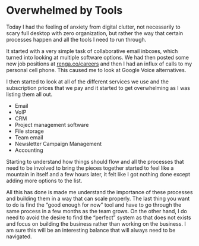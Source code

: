 # Overwhelmed by Tools

Today I had the feeling of anxiety from digital clutter, not necessarily to scary full desktop with zero organization, but rather the way that certain processes happen and all the tools I need to run through.

It started with a very simple task of collaborative email inboxes, which turned into looking at multiple software options. We had then posted some new job positions at [renga.co/careers](https://renga.co/careers) and then I had an influx of calls to my personal cell phone. This caused me to look at Google Voice alternatives.

I then started to look at all of the different services we use and the subscription prices that we pay and it started to get overwhelming as I was listing them all out.

- Email
- VoIP
- CRM
- Project management software
- File storage
- Team email
- Newsletter Campaign Management
- Accounting

Starting to understand how things should flow and all the processes that need to be involved to bring the pieces together started to feel like a mountain in itself and a few hours later, it felt like I got nothing done except adding more options to the list.

All this has done is made me understand the importance of these processes and building them in a way that can scale properly. The last thing you want to do is find the “good enough for now” tool and have to go through the same process in a few months as the team grows. On the other hand, I do need to avoid the desire to find the “perfect” system as that does not exists and focus on building the business rather than working on the business. I am sure this will be an interesting balance that will always need to be navigated.
